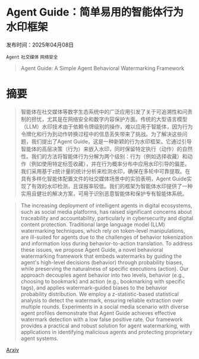 # Agent Guide：简单易用的智能体行为水印框架

发布时间：2025年04月08日

`Agent` `社交媒体` `网络安全`

> Agent Guide: A Simple Agent Behavioral Watermarking Framework

# 摘要

> 智能体在社交媒体等数字生态系统中的广泛应用引发了关于可追溯性和问责制的担忧，尤其是在网络安全和数字内容保护方面。传统的大型语言模型（LLM）水印技术由于依赖令牌级别的操作，难以应用于智能体，因为行为令牌化和行为到动作转换过程中的信息丢失带来了挑战。为了解决这些问题，我们提出了Agent Guide，这是一种新颖的行为水印框架。它通过引导智能体的高层决策（行为）来嵌入水印，同时保留特定执行（动作）的自然性。我们的方法将智能体行为分解为两个级别：行为（例如选择收藏）和动作（例如使用特定标签收藏），并在行为概率分布中应用水印引导的偏差。我们采用基于z统计量的统计分析来检测水印，确保在多轮中可靠提取。在具有多样化智能体配置文件的社交媒体场景中的实验表明，Agent Guide实现了有效的水印检测，且误报率较低。我们的框架为智能体水印提供了一种实用且健壮的解决方案，可用于识别恶意智能体和保护专有智能体系统。

> The increasing deployment of intelligent agents in digital ecosystems, such as social media platforms, has raised significant concerns about traceability and accountability, particularly in cybersecurity and digital content protection. Traditional large language model (LLM) watermarking techniques, which rely on token-level manipulations, are ill-suited for agents due to the challenges of behavior tokenization and information loss during behavior-to-action translation. To address these issues, we propose Agent Guide, a novel behavioral watermarking framework that embeds watermarks by guiding the agent's high-level decisions (behavior) through probability biases, while preserving the naturalness of specific executions (action). Our approach decouples agent behavior into two levels, behavior (e.g., choosing to bookmark) and action (e.g., bookmarking with specific tags), and applies watermark-guided biases to the behavior probability distribution. We employ a z-statistic-based statistical analysis to detect the watermark, ensuring reliable extraction over multiple rounds. Experiments in a social media scenario with diverse agent profiles demonstrate that Agent Guide achieves effective watermark detection with a low false positive rate. Our framework provides a practical and robust solution for agent watermarking, with applications in identifying malicious agents and protecting proprietary agent systems.

[Arxiv](https://arxiv.org/abs/2504.05871)